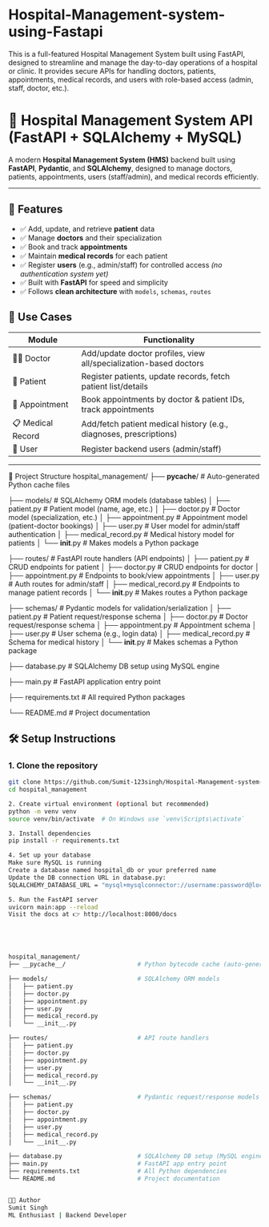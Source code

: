 # Hospital-Management-system-using-Fastapi
This is a full-featured Hospital Management System built using FastAPI, designed to streamline and manage the day-to-day operations of a hospital or clinic. It provides secure APIs for handling doctors, patients, appointments, medical records, and users with role-based access (admin, staff, doctor, etc.).




# 🏥 Hospital Management System API (FastAPI + SQLAlchemy + MySQL)

A modern **Hospital Management System (HMS)** backend built using **FastAPI**, **Pydantic**, and **SQLAlchemy**, designed to manage doctors, patients, appointments, users (staff/admin), and medical records efficiently.

---

## 🚀 Features

- ✅ Add, update, and retrieve **patient** data  
- ✅ Manage **doctors** and their specialization  
- ✅ Book and track **appointments**  
- ✅ Maintain **medical records** for each patient  
- ✅ Register **users** (e.g., admin/staff) for controlled access *(no authentication system yet)*  
- ✅ Built with **FastAPI** for speed and simplicity  
- ✅ Follows **clean architecture** with `models`, `schemas`, `routes`






## 🧪 Use Cases

| Module           | Functionality                                                                 |
|------------------|------------------------------------------------------------------------------|
| 👨‍⚕️ Doctor        | Add/update doctor profiles, view all/specialization-based doctors           |
| 🧑 Patient         | Register patients, update records, fetch patient list/details               |
| 📅 Appointment     | Book appointments by doctor & patient IDs, track appointments              |
| 📋 Medical Record  | Add/fetch patient medical history (e.g., diagnoses, prescriptions)         |
| 🔐 User            | Register backend users (admin/staff)                                        |

---

📁 Project Structure
hospital_management/
├── __pycache__/                    # Auto-generated Python cache files

├── models/                         # SQLAlchemy ORM models (database tables)
│   ├── patient.py                  # Patient model (name, age, etc.)
│   ├── doctor.py                   # Doctor model (specialization, etc.)
│   ├── appointment.py              # Appointment model (patient-doctor bookings)
│   ├── user.py                     # User model for admin/staff authentication
│   ├── medical_record.py           # Medical history model for patients
│   └── __init__.py                 # Makes models a Python package

├── routes/                         # FastAPI route handlers (API endpoints)
│   ├── patient.py                  # CRUD endpoints for patient
│   ├── doctor.py                   # CRUD endpoints for doctor
│   ├── appointment.py              # Endpoints to book/view appointments
│   ├── user.py                     # Auth routes for admin/staff
│   ├── medical_record.py           # Endpoints to manage patient records
│   └── __init__.py                 # Makes routes a Python package

├── schemas/                        # Pydantic models for validation/serialization
│   ├── patient.py                  # Patient request/response schema
│   ├── doctor.py                   # Doctor request/response schema
│   ├── appointment.py              # Appointment schema
│   ├── user.py                     # User schema (e.g., login data)
│   ├── medical_record.py           # Schema for medical history
│   └── __init__.py                 # Makes schemas a Python package

├── database.py                     # SQLAlchemy DB setup using MySQL engine

├── main.py                         # FastAPI application entry point

├── requirements.txt                # All required Python packages

└── README.md                       # Project documentation



## 🛠️ Setup Instructions

### 1. Clone the repository

```bash
git clone https://github.com/Sumit-123singh/Hospital-Management-system-using-Fastapi
cd hospital_management

2. Create virtual environment (optional but recommended)
python -m venv venv
source venv/bin/activate  # On Windows use `venv\Scripts\activate`

3. Install dependencies
pip install -r requirements.txt

4. Set up your database
Make sure MySQL is running
Create a database named hospital_db or your preferred name
Update the DB connection URL in database.py:
SQLALCHEMY_DATABASE_URL = "mysql+mysqlconnector://username:password@localhost/hospital_db"

5. Run the FastAPI server
uvicorn main:app --reload
Visit the docs at 👉 http://localhost:8000/docs





hospital_management/
├── __pycache__/                    # Python bytecode cache (auto-generated)

├── models/                         # SQLAlchemy ORM models
│   ├── patient.py
│   ├── doctor.py
│   ├── appointment.py
│   ├── user.py
│   ├── medical_record.py
│   └── __init__.py

├── routes/                         # API route handlers
│   ├── patient.py
│   ├── doctor.py
│   ├── appointment.py
│   ├── user.py
│   ├── medical_record.py
│   └── __init__.py

├── schemas/                        # Pydantic request/response models
│   ├── patient.py
│   ├── doctor.py
│   ├── appointment.py
│   ├── user.py
│   ├── medical_record.py
│   └── __init__.py

├── database.py                     # SQLAlchemy DB setup (MySQL engine)
├── main.py                         # FastAPI app entry point
├── requirements.txt                # All Python dependencies
└── README.md                       # Project documentation


🧑‍💻 Author
Sumit Singh
ML Enthusiast | Backend Developer



